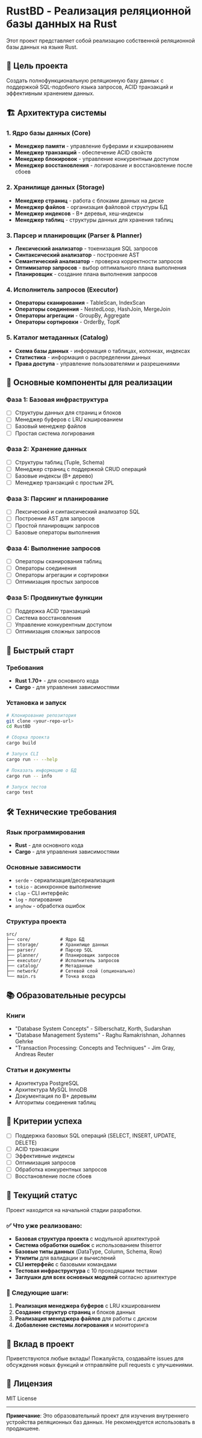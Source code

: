 # RustBD - Реализация реляционной базы данных на Rust

Этот проект представляет собой реализацию собственной реляционной базы данных на языке Rust.

## 🎯 Цель проекта

Создать полнофункциональную реляционную базу данных с поддержкой SQL-подобного языка запросов, ACID транзакций и эффективным хранением данных.

## 🏗️ Архитектура системы

### 1. Ядро базы данных (Core)
- **Менеджер памяти** - управление буферами и кэшированием
- **Менеджер транзакций** - обеспечение ACID свойств
- **Менеджер блокировок** - управление конкурентным доступом
- **Менеджер восстановления** - логирование и восстановление после сбоев

### 2. Хранилище данных (Storage)
- **Менеджер страниц** - работа с блоками данных на диске
- **Менеджер файлов** - организация файловой структуры БД
- **Менеджер индексов** - B+ деревья, хеш-индексы
- **Менеджер таблиц** - структуры данных для хранения таблиц

### 3. Парсер и планировщик (Parser & Planner)
- **Лексический анализатор** - токенизация SQL запросов
- **Синтаксический анализатор** - построение AST
- **Семантический анализатор** - проверка корректности запросов
- **Оптимизатор запросов** - выбор оптимального плана выполнения
- **Планировщик** - создание плана выполнения запросов

### 4. Исполнитель запросов (Executor)
- **Операторы сканирования** - TableScan, IndexScan
- **Операторы соединения** - NestedLoop, HashJoin, MergeJoin
- **Операторы агрегации** - GroupBy, Aggregate
- **Операторы сортировки** - OrderBy, TopK

### 5. Каталог метаданных (Catalog)
- **Схема базы данных** - информация о таблицах, колонках, индексах
- **Статистика** - информация о распределении данных
- **Права доступа** - управление пользователями и разрешениями

## 🚀 Основные компоненты для реализации

### Фаза 1: Базовая инфраструктура
- [ ] Структуры данных для страниц и блоков
- [ ] Менеджер буферов с LRU кэшированием
- [ ] Базовый менеджер файлов
- [ ] Простая система логирования

### Фаза 2: Хранение данных
- [ ] Структуры таблиц (Tuple, Schema)
- [ ] Менеджер страниц с поддержкой CRUD операций
- [ ] Базовые индексы (B+ дерево)
- [ ] Менеджер транзакций с простым 2PL

### Фаза 3: Парсинг и планирование
- [ ] Лексический и синтаксический анализатор SQL
- [ ] Построение AST для запросов
- [ ] Простой планировщик запросов
- [ ] Базовые операторы выполнения

### Фаза 4: Выполнение запросов
- [ ] Операторы сканирования таблиц
- [ ] Операторы соединения
- [ ] Операторы агрегации и сортировки
- [ ] Оптимизация простых запросов

### Фаза 5: Продвинутые функции
- [ ] Поддержка ACID транзакций
- [ ] Система восстановления
- [ ] Управление конкурентным доступом
- [ ] Оптимизация сложных запросов

## 🚀 Быстрый старт

### Требования
- **Rust 1.70+** - для основного кода
- **Cargo** - для управления зависимостями

### Установка и запуск
```bash
# Клонирование репозитория
git clone <your-repo-url>
cd RustBD

# Сборка проекта
cargo build

# Запуск CLI
cargo run -- --help

# Показать информацию о БД
cargo run -- info

# Запуск тестов
cargo test
```

## 🛠️ Технические требования

### Язык программирования
- **Rust** - для основного кода
- **Cargo** - для управления зависимостями

### Основные зависимости
- `serde` - сериализация/десериализация
- `tokio` - асинхронное выполнение
- `clap` - CLI интерфейс
- `log` - логирование
- `anyhow` - обработка ошибок

### Структура проекта
```
src/
├── core/           # Ядро БД
├── storage/        # Хранилище данных
├── parser/         # Парсер SQL
├── planner/        # Планировщик запросов
├── executor/       # Исполнитель запросов
├── catalog/        # Метаданные
├── network/        # Сетевой слой (опционально)
└── main.rs         # Точка входа
```

## 📚 Образовательные ресурсы

### Книги
- "Database System Concepts" - Silberschatz, Korth, Sudarshan
- "Database Management Systems" - Raghu Ramakrishnan, Johannes Gehrke
- "Transaction Processing: Concepts and Techniques" - Jim Gray, Andreas Reuter

### Статьи и документы
- Архитектура PostgreSQL
- Архитектура MySQL InnoDB
- Документация по B+ деревьям
- Алгоритмы соединения таблиц

## 🎯 Критерии успеха

- [ ] Поддержка базовых SQL операций (SELECT, INSERT, UPDATE, DELETE)
- [ ] ACID транзакции
- [ ] Эффективные индексы
- [ ] Оптимизация запросов
- [ ] Обработка конкурентных запросов
- [ ] Восстановление после сбоев

## 🚧 Текущий статус

Проект находится на начальной стадии разработки.

### ✅ Что уже реализовано:
- **Базовая структура проекта** с модульной архитектурой
- **Система обработки ошибок** с использованием thiserror
- **Базовые типы данных** (DataType, Column, Schema, Row)
- **Утилиты** для валидации и вычислений
- **CLI интерфейс** с базовыми командами
- **Тестовая инфраструктура** с 10 проходящими тестами
- **Заглушки для всех основных модулей** согласно архитектуре

### 🔄 Следующие шаги:
1. **Реализация менеджера буферов** с LRU кэшированием
2. **Создание структур страниц** и блоков данных
3. **Реализация менеджера файлов** для работы с диском
4. **Добавление системы логирования** и мониторинга

## 🤝 Вклад в проект

Приветствуются любые вклады! Пожалуйста, создавайте issues для обсуждения новых функций и отправляйте pull requests с улучшениями.

## 📄 Лицензия

MIT License

---

**Примечание**: Это образовательный проект для изучения внутреннего устройства реляционных баз данных. Не рекомендуется использовать в продакшене.
